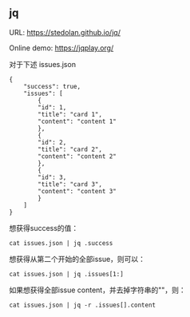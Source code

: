 jq
----

URL: https://stedolan.github.io/jq/

Online demo: https://jqplay.org/

对于下述 issues.json

    {
        "success": true,
        "issues": [
            {
            "id": 1,
            "title": "card 1",
            "content": "content 1"
            },
            {
            "id": 2,
            "title": "card 2",
            "content": "content 2"
            },
            {
            "id": 3,
            "title": "card 3",
            "content": "content 3"
            }
        ]
    }

想获得success的值：

    cat issues.json | jq .success

想获得从第二个开始的全部issue，则可以：

    cat issues.json | jq .issues[1:]

如果想获得全部issue content，并去掉字符串的""，则：

    cat issues.json | jq -r .issues[].content

